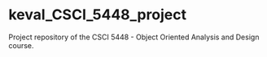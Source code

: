 # keval_CSCI_5448_project
Project repository of the CSCI 5448 - Object Oriented Analysis and Design course.
